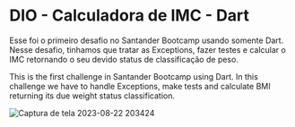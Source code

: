 # DIO - Calculadora de IMC - Dart

Esse foi o primeiro desafio no Santander Bootcamp usando somente Dart. Nesse desafio, tinhamos que tratar as Exceptions, fazer testes e calcular o IMC retornando o seu devido status de classificação de peso.

This is the first challenge in Santander Bootcamp using Dart. In this challenge we have to handle Exceptions, make tests and calculate BMI returning its due weight status classification.

![Captura de tela 2023-08-22 203424](https://github.com/luthianopacheco/dio-calculador_imc/assets/131195495/0639fab0-9205-484b-b545-6cbde776b16c)

